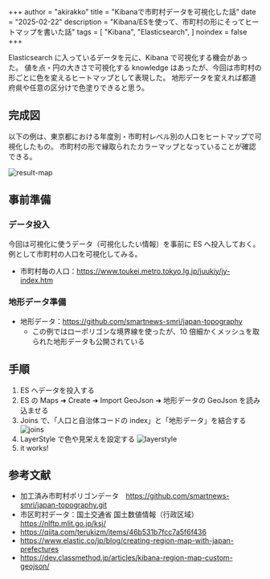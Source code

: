 +++
author = "akirakko"
title = "Kibanaで市町村データを可視化した話"
date = "2025-02-22"
description = "Kibana/ESを使って、市町村の形にそってヒートマップを書いた話"
tags = [
    "Kibana",
    "Elasticsearch",
]
noindex = false
+++

Elasticsearch に入っているデータを元に、Kibana で可視化する機会があった。
値を点・円の大きさで可視化する knowledge はあったが、今回は市町村の形ごとに色を変えるヒートマップとして表現した。
地形データを変えれば都道府県や任意の区分けで色塗りできると思う。

<!--more-->

## 完成図

以下の例は、東京都における年度別・市町村レベル別の人口をヒートマップで可視化したもの。
市町村の形で縁取られたカラーマップとなっていることが確認できる。

![result-map](https://blog.akirakko.com/post/visualization_esdata_in_map/result-map.png)

## 事前準備

### データ投入

今回は可視化に使うデータ（可視化したい情報）を事前に ES へ投入しておく。
例として市町村の人口を可視化してみる。

- 市町村毎の人口：https://www.toukei.metro.tokyo.lg.jp/juukiy/jy-index.htm

### 地形データ準備

- 地形データ：https://github.com/smartnews-smri/japan-topography
  - この例ではローポリゴンな境界線を使ったが、10 倍細かくメッシュを取られた地形データも公開されている

## 手順

1. ES へデータを投入する
2. ES の Maps ➜ Create ➜ Import GeoJson ➜ 地形データの GeoJson を読み込ませる
3. Joins で、「人口と自治体コードの index」と「地形データ」を結合する
   ![joins](https://blog.akirakko.com/post/visualization_esdata_in_map/joins.png)
4. LayerStyle で色や見栄えを設定する
   ![layerstyle](https://blog.akirakko.com/post/visualization_esdata_in_map/layerstyle.png)
5. it works!

## 参考文献

- 加工済み市町村ポリゴンデータ　https://github.com/smartnews-smri/japan-topography.git
- 市区町村データ：国土交通省 国土数値情報（行政区域） https://nlftp.mlit.go.jp/ksj/
- https://qiita.com/terukizm/items/46b531b7fcc7a5f6f436
- https://www.elastic.co/jp/blog/creating-region-map-with-japan-prefectures
- https://dev.classmethod.jp/articles/kibana-region-map-custom-geojson/
